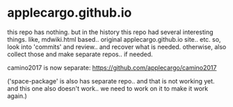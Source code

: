 # applecargo.github.io

this repo has nothing.
but in the history this repo had several interesting things.
like, mdwiki.html based.. original applecargo.github.io site.. etc.
so, look into 'commits' and review.. and recover what is needed.
otherwise, also collect those and make separate repos.. if needed.

camino2017 is now separate: https://github.com/applecargo/camino2017

('space-package' is also has separate repo.. and that is not working yet.
and this one also doesn't work.. we need to work on it to make it work again.)
